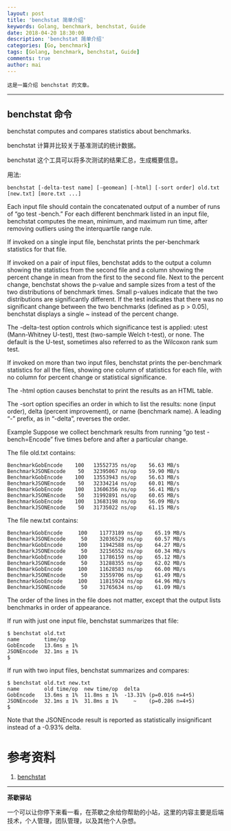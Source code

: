 ```yaml
---
layout: post
title: 'benchstat 简单介绍'
keywords: Golang, benchmark, benchstat, Guide
date: 2018-04-20 18:30:00
description: 'benchstat 简单介绍'
categories: [Go, benchmark]
tags: [Golang, benchmark, benchstat, Guide]
comments: true
author: mai
---
```


    这是一篇介绍 benchstat 的文章。

----

## benchstat 命令

benchstat computes and compares statistics about benchmarks.

benchstat 计算并比较关于基准测试的统计数据。

benchstat 这个工具可以将多次测试的结果汇总，生成概要信息。

用法:

```
benchstat [-delta-test name] [-geomean] [-html] [-sort order] old.txt [new.txt] [more.txt ...]
```

Each input file should contain the concatenated output of a number of runs of “go test -bench.” For each different benchmark listed in an input file, benchstat computes the mean, minimum, and maximum run time, after removing outliers using the interquartile range rule.

If invoked on a single input file, benchstat prints the per-benchmark statistics for that file.

If invoked on a pair of input files, benchstat adds to the output a column showing the statistics from the second file and a column showing the percent change in mean from the first to the second file. Next to the percent change, benchstat shows the p-value and sample sizes from a test of the two distributions of benchmark times. Small p-values indicate that the two distributions are significantly different. If the test indicates that there was no significant change between the two benchmarks (defined as p > 0.05), benchstat displays a single ~ instead of the percent change.

The -delta-test option controls which significance test is applied: utest (Mann-Whitney U-test), ttest (two-sample Welch t-test), or none. The default is the U-test, sometimes also referred to as the Wilcoxon rank sum test.

If invoked on more than two input files, benchstat prints the per-benchmark statistics for all the files, showing one column of statistics for each file, with no column for percent change or statistical significance.

The -html option causes benchstat to print the results as an HTML table.

The -sort option specifies an order in which to list the results: none (input order), delta (percent improvement), or name (benchmark name). A leading “-” prefix, as in “-delta”, reverses the order.

Example
Suppose we collect benchmark results from running “go test -bench=Encode” five times before and after a particular change.

The file old.txt contains:

```
BenchmarkGobEncode    100   13552735 ns/op    56.63 MB/s
BenchmarkJSONEncode    50   32395067 ns/op    59.90 MB/s
BenchmarkGobEncode    100   13553943 ns/op    56.63 MB/s
BenchmarkJSONEncode    50   32334214 ns/op    60.01 MB/s
BenchmarkGobEncode    100   13606356 ns/op    56.41 MB/s
BenchmarkJSONEncode    50   31992891 ns/op    60.65 MB/s
BenchmarkGobEncode    100   13683198 ns/op    56.09 MB/s
BenchmarkJSONEncode    50   31735022 ns/op    61.15 MB/s
```

The file new.txt contains:

```
BenchmarkGobEncode     100    11773189 ns/op    65.19 MB/s
BenchmarkJSONEncode     50    32036529 ns/op    60.57 MB/s
BenchmarkGobEncode     100    11942588 ns/op    64.27 MB/s
BenchmarkJSONEncode     50    32156552 ns/op    60.34 MB/s
BenchmarkGobEncode     100    11786159 ns/op    65.12 MB/s
BenchmarkJSONEncode     50    31288355 ns/op    62.02 MB/s
BenchmarkGobEncode     100    11628583 ns/op    66.00 MB/s
BenchmarkJSONEncode     50    31559706 ns/op    61.49 MB/s
BenchmarkGobEncode     100    11815924 ns/op    64.96 MB/s
BenchmarkJSONEncode     50    31765634 ns/op    61.09 MB/s
```

The order of the lines in the file does not matter, except that the output lists benchmarks in order of appearance.

If run with just one input file, benchstat summarizes that file:

```shell
$ benchstat old.txt
name        time/op
GobEncode   13.6ms ± 1%
JSONEncode  32.1ms ± 1%
$
```

If run with two input files, benchstat summarizes and compares:

```shell
$ benchstat old.txt new.txt
name        old time/op  new time/op  delta
GobEncode   13.6ms ± 1%  11.8ms ± 1%  -13.31% (p=0.016 n=4+5)
JSONEncode  32.1ms ± 1%  31.8ms ± 1%     ~    (p=0.286 n=4+5)
$
```

Note that the JSONEncode result is reported as statistically insignificant instead of a -0.93% delta.

# 参考资料

1. [benchstat](https://godoc.org/golang.org/x/perf/cmd/benchstat)

----

**茶歇驿站**

一个可以让你停下来看一看，在茶歇之余给你帮助的小站，这里的内容主要是后端技术，个人管理，团队管理，以及其他个人杂想。


